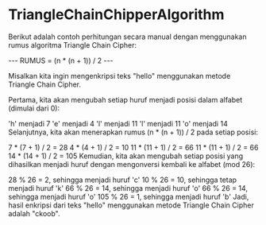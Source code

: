 # TriangleChainChipperAlgorithm
Berikut adalah contoh perhitungan secara manual dengan menggunakan rumus algoritma Triangle Chain Cipher:

--- RUMUS = (n * (n + 1)) / 2 ---

Misalkan kita ingin mengenkripsi teks "hello" menggunakan metode Triangle Chain Cipher.

Pertama, kita akan mengubah setiap huruf menjadi posisi dalam alfabet (dimulai dari 0):

'h' menjadi 7
'e' menjadi 4
'l' menjadi 11
'l' menjadi 11
'o' menjadi 14
Selanjutnya, kita akan menerapkan rumus (n * (n + 1)) / 2 pada setiap posisi:

7 * (7 + 1) / 2 = 28
4 * (4 + 1) / 2 = 10
11 * (11 + 1) / 2 = 66
11 * (11 + 1) / 2 = 66
14 * (14 + 1) / 2 = 105
Kemudian, kita akan mengubah setiap posisi yang dihasilkan menjadi huruf dengan mengonversi kembali ke alfabet (mod 26):

28 % 26 = 2, sehingga menjadi huruf 'c'
10 % 26 = 10, sehingga tetap menjadi huruf 'k'
66 % 26 = 14, sehingga menjadi huruf 'o'
66 % 26 = 14, sehingga menjadi huruf 'o'
105 % 26 = 1, sehingga menjadi huruf 'b'
Jadi, hasil enkripsi dari teks "hello" menggunakan metode Triangle Chain Cipher adalah "ckoob".
